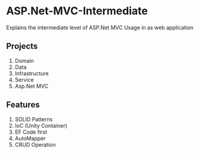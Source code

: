 # ASP.Net-MVC-Intermediate
Explains the intermediate level of ASP.Net MVC Usage in as web application 

## Projects

1. Domain
2. Data
3. Infrastructure
4. Service
5. Asp.Net MVC


## Features

1. SOLID Patterns
2. IoC (Unity Container)
3. EF Code first  
4. AutoMapper
5. CRUD Operation

